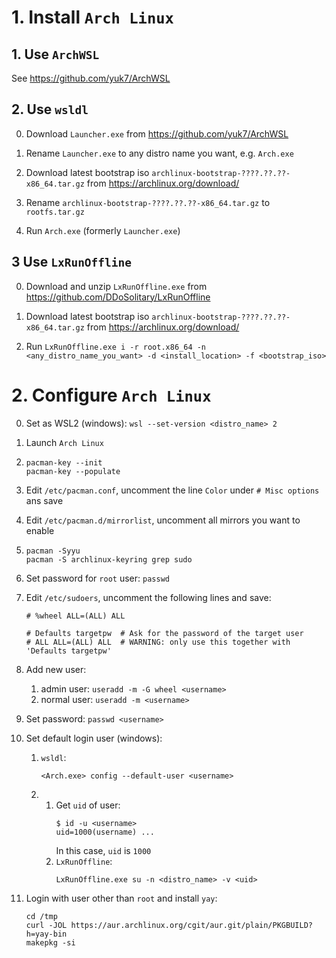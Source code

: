 # 1. Install `Arch Linux`

## 1. Use `ArchWSL`

See https://github.com/yuk7/ArchWSL

## 2. Use `wsldl`

0.  Download `Launcher.exe` from https://github.com/yuk7/ArchWSL

0.  Rename `Launcher.exe` to any distro name you want, e.g. `Arch.exe`

0.  Download latest bootstrap iso `archlinux-bootstrap-????.??.??-x86_64.tar.gz` from https://archlinux.org/download/

0.  Rename `archlinux-bootstrap-????.??.??-x86_64.tar.gz` to `rootfs.tar.gz`

0.  Run `Arch.exe` (formerly `Launcher.exe`)

## 3 Use `LxRunOffline`

0.  Download and unzip `LxRunOffline.exe` from https://github.com/DDoSolitary/LxRunOffline

0.  Download latest bootstrap iso `archlinux-bootstrap-????.??.??-x86_64.tar.gz` from https://archlinux.org/download/

0.  Run `LxRunOffline.exe i -r root.x86_64 -n <any_distro_name_you_want> -d <install_location> -f <bootstrap_iso>`

# 2. Configure `Arch Linux`

0.  Set as WSL2 (windows): `wsl --set-version <distro_name> 2`

0.  Launch `Arch Linux`

0.  ```
    pacman-key --init
    pacman-key --populate
    ```

0.  Edit `/etc/pacman.conf`, uncomment the line `Color` under `# Misc options` ans save

0.  Edit `/etc/pacman.d/mirrorlist`, uncomment all mirrors you want to enable

0.  ```
    pacman -Syyu
    pacman -S archlinux-keyring grep sudo
    ```

0.  Set password for `root` user: `passwd`

0.  Edit `/etc/sudoers`, uncomment the following lines and save:
    ```
    # %wheel ALL=(ALL) ALL
    ```
    ```
    # Defaults targetpw  # Ask for the password of the target user
    # ALL ALL=(ALL) ALL  # WARNING: only use this together with 'Defaults targetpw'
    ```

0.  Add new user:
    1. admin user: `useradd -m -G wheel <username>`
    2. normal user: `useradd -m <username>`

0.  Set password: `passwd <username>`

0.  Set default login user (windows):
    1.  `wsldl`:
        ```
        <Arch.exe> config --default-user <username>
        ```
    2.
        1.  Get `uid` of user:
            ```
            $ id -u <username>
            uid=1000(username) ...
            ```
            In this case, `uid` is `1000`
        2.  `LxRunOffline`:
            ```
            LxRunOffline.exe su -n <distro_name> -v <uid>
            ```

0.  Login with user other than `root` and install `yay`:
    ```
    cd /tmp
    curl -JOL https://aur.archlinux.org/cgit/aur.git/plain/PKGBUILD?h=yay-bin
    makepkg -si
    ```